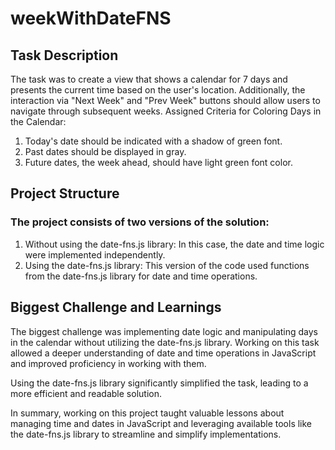 # weekWithDateFNS

## Task Description

The task was to create a view that shows a calendar for 7 days and presents the current time based on the user's location. Additionally, the interaction via "Next Week" and "Prev Week" buttons should allow users to navigate through subsequent weeks.
Assigned Criteria for Coloring Days in the Calendar:

1. Today's date should be indicated with a shadow of green font.
2. Past dates should be displayed in gray.
3. Future dates, the week ahead, should have light green font color.

## Project Structure

### The project consists of two versions of the solution:

1. Without using the date-fns.js library: In this case, the date and time logic were implemented independently.
2. Using the date-fns.js library: This version of the code used functions from the date-fns.js library for date and time operations.

## Biggest Challenge and Learnings

The biggest challenge was implementing date logic and manipulating days in the calendar without utilizing the date-fns.js library. Working on this task allowed a deeper understanding of date and time operations in JavaScript and improved proficiency in working with them.

Using the date-fns.js library significantly simplified the task, leading to a more efficient and readable solution.

In summary, working on this project taught valuable lessons about managing time and dates in JavaScript and leveraging available tools like the date-fns.js library to streamline and simplify implementations.

